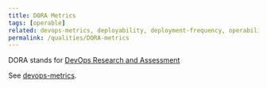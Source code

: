 ```yaml
---
title: DORA Metrics
tags: [operable]
related: devops-metrics, deployability, deployment-frequency, operability
permalink: /qualities/DORA-metrics
---
```


DORA stands for [DevOps Research and Assessment](https://cloud.google.com/blog/products/devops-sre/the-2019-accelerate-state-of-devops-elite-performance-productivity-and-scaling?hl=en)

See [devops-metrics](/qualities/devops-metrics).

